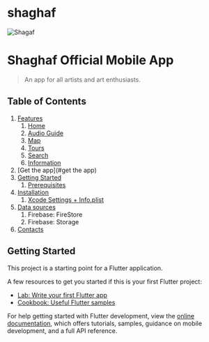 # shaghaf

![Shagaf]([https://raw.githubusercontent.com/Art-Institute-of-Chicago/template/master/aic-logo.gif](https://firebasestorage.googleapis.com/v0/b/passion-9985b.appspot.com/o/artwork_images%2Fandroid_icon.png?alt=media&token=49733d08-f178-495b-8168-abed11658a6c))

# Shaghaf Official Mobile App
> An app for all artists and art enthusiasts.


## Table of Contents

1. [Features](#features)
	1. [Home](#home)
	1. [Audio Guide](#audio-guide)
	1. [Map](#map)
	1. [Tours](#tours)
	1. [Search](#search)
	1. [Information](#information)
1. [Get the app](#get the app)
1. [Getting Started](#getting-started)
	1. [Prerequisites](#prerequisites)
1. [Installation](#installation)
	1. [Xcode Settings + Info.plist](#xcode-settings--infoplist)
1. [Data sources](#Data-sources)
    1. Firebase: FireStore
    2. Firebase: Storage
1. [Contacts](#contacts)
## Getting Started

This project is a starting point for a Flutter application.

A few resources to get you started if this is your first Flutter project:

- [Lab: Write your first Flutter app](https://docs.flutter.dev/get-started/codelab)
- [Cookbook: Useful Flutter samples](https://docs.flutter.dev/cookbook)

For help getting started with Flutter development, view the
[online documentation](https://docs.flutter.dev/), which offers tutorials,
samples, guidance on mobile development, and a full API reference.
